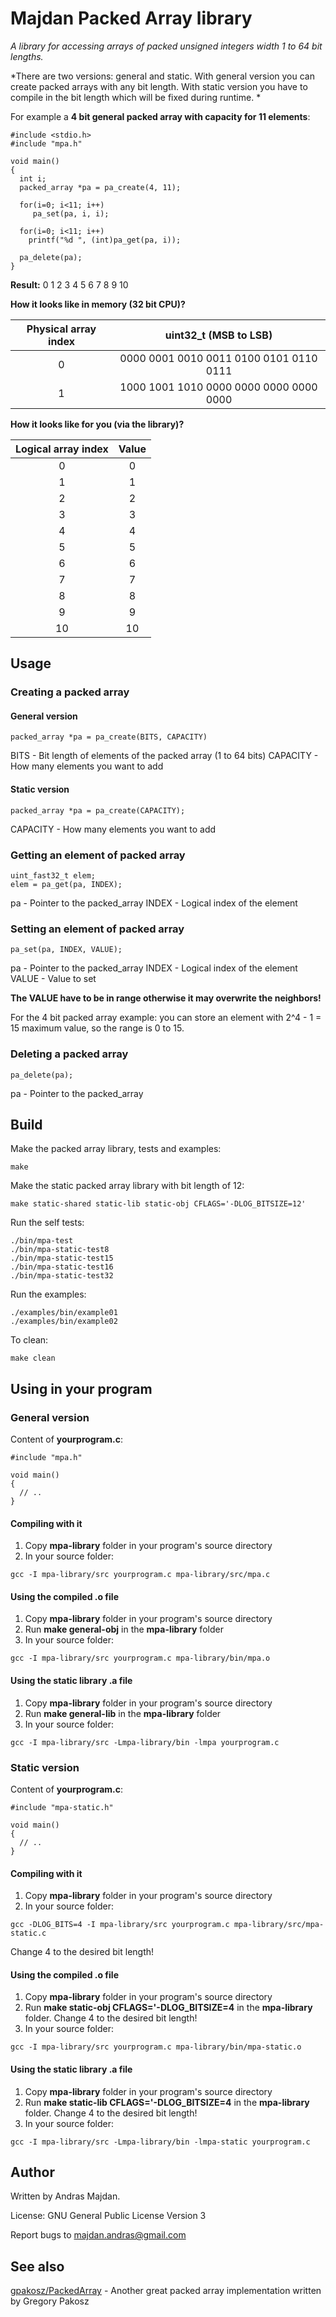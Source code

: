 # Majdan Packed Array library

*A library for accessing arrays of packed unsigned integers width 1 to 64 bit lengths.*

*There are two versions: general and static.
With general version you can create packed arrays with any bit length. With static version you have to compile in the bit length which will be fixed during runtime. *

For example a **4 bit general packed array with capacity for 11 elements**:
```
#include <stdio.h>
#include "mpa.h"

void main()
{
  int i;
  packed_array *pa = pa_create(4, 11);
  
  for(i=0; i<11; i++)
	 pa_set(pa, i, i);
 
  for(i=0; i<11; i++)
    printf("%d ", (int)pa_get(pa, i));
    
  pa_delete(pa);
}
```

**Result:**
0 1 2 3 4 5 6 7 8 9 10

**How it looks like in memory (32 bit CPU)?**

| Physical array index | uint32_t (MSB to LSB) |
|:----------------------------:|:-------------------------:|
| 0 | 0000 0001 0010 0011 0100 0101 0110 0111 |
| 1 | 1000 1001 1010 0000 0000 0000 0000 0000 |

**How it looks like for you (via the library)?**

| Logical array index | Value |
|:------------------------:|:----------:|
| 0 | 0 |
| 1 | 1 |
| 2 | 2 |
| 3 | 3 |
| 4 | 4 |
| 5 | 5 |
| 6 | 6 |
| 7 | 7 |
| 8 | 8 |
| 9 | 9 |
| 10 | 10 |

## Usage

### Creating a packed array

#### General version

```
packed_array *pa = pa_create(BITS, CAPACITY)
```
BITS - Bit length of elements of the packed array (1 to 64 bits)
CAPACITY - How many elements you want to add

#### Static version

```
packed_array *pa = pa_create(CAPACITY);
```
CAPACITY - How many elements you want to add

### Getting an element of packed array

```
uint_fast32_t elem;
elem = pa_get(pa, INDEX);
```
pa - Pointer to the packed_array
INDEX - Logical index of the element

### Setting an element of packed array

```
pa_set(pa, INDEX, VALUE);
```
pa - Pointer to the packed_array
INDEX - Logical index of the element
VALUE - Value to set

**The VALUE have to be in range otherwise it may overwrite the neighbors!**

For the 4 bit packed array example: you can store an element with 2^4 - 1 = 15  maximum value, so the range is 0 to 15.

### Deleting a packed array

```
pa_delete(pa);
```
pa - Pointer to the packed_array

## Build

Make  the packed array library, tests and examples:
```
make
```

Make the static packed array library with bit length of 12:
```
make static-shared static-lib static-obj CFLAGS='-DLOG_BITSIZE=12'
```

Run the self tests:
```
./bin/mpa-test
./bin/mpa-static-test8
./bin/mpa-static-test15
./bin/mpa-static-test16
./bin/mpa-static-test32
```

Run the examples:
```
./examples/bin/example01
./examples/bin/example02
```

To clean:
```
make clean
```

## Using in your program

### General version

Content of **yourprogram.c**:
```
#include "mpa.h"

void main()
{
  // ..
}
```

#### Compiling with it

1. Copy **mpa-library** folder in your program's source directory
2. In your source folder:
```
gcc -I mpa-library/src yourprogram.c mpa-library/src/mpa.c
```

#### Using the compiled .o file

1. Copy **mpa-library** folder in your program's source directory
2. Run **make general-obj** in the **mpa-library** folder
3. In your source folder:
```
gcc -I mpa-library/src yourprogram.c mpa-library/bin/mpa.o
```

#### Using the static library .a file

1. Copy **mpa-library** folder in your program's source directory
2. Run **make general-lib** in the **mpa-library** folder
3. In your source folder:
```
gcc -I mpa-library/src -Lmpa-library/bin -lmpa yourprogram.c
```

### Static version

Content of **yourprogram.c**:
```
#include "mpa-static.h"

void main()
{
  // ..
}
```

#### Compiling with it

1. Copy **mpa-library** folder in your program's source directory
2. In your source folder:
```
gcc -DLOG_BITS=4 -I mpa-library/src yourprogram.c mpa-library/src/mpa-static.c
```

Change 4 to the desired bit length!

#### Using the compiled .o file

1. Copy **mpa-library** folder in your program's source directory
2. Run **make static-obj CFLAGS='-DLOG_BITSIZE=4** in the **mpa-library** folder.
Change 4 to the desired bit length!
3. In your source folder:
```
gcc -I mpa-library/src yourprogram.c mpa-library/bin/mpa-static.o
```

#### Using the static library .a file

1. Copy **mpa-library** folder in your program's source directory
2. Run **make static-lib CFLAGS='-DLOG_BITSIZE=4** in the **mpa-library** folder.
Change 4 to the desired bit length!
3. In your source folder:
```
gcc -I mpa-library/src -Lmpa-library/bin -lmpa-static yourprogram.c
```

## Author

Written by Andras Majdan.

License: GNU General Public License Version 3

Report bugs to <majdan.andras@gmail.com>

## See also

[gpakosz/PackedArray](https://github.com/gpakosz/PackedArray/) - Another great packed array implementation written by Gregory Pakosz
